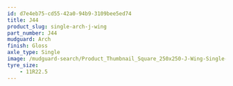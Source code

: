 ```yaml
---
id: d7e4eb75-cd55-42a0-94b9-3109bee5ed74
title: J44
product_slug: single-arch-j-wing
part_number: J44
mudguard: Arch
finish: Gloss
axle_type: Single
image: /mudguard-search/Product_Thumbnail_Square_250x250-J-Wing-Single-Arch.jpg
tyre_size: 
    - 11R22.5
---
```

